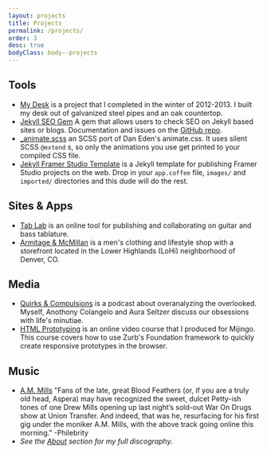 ```yaml
---
layout: projects
title: Projects
permalink: /projects/
order: 3
desc: true
bodyClass: body--projects
---
```


<div class="layout--four-col panel">
<div class="outer--wide">
<div class="layout__col" markdown="1"><h2><i class="icon icon-tools"></i> Tools</h2>

* [My Desk](/2013/01/14/building-my-desk-part-one-the-frame/) is a project that I completed in the winter of 2012-2013. I built my desk out of galvanized steel pipes and an oak countertop.
* [Jekyll SEO Gem](https://rubygems.org/gems/jekyll-seo) A gem that allows users to check SEO on Jekyll based sites or blogs. Documentation and issues on the <a href="https://github.com/pmarsceill/jekyll-seo-gem">GitHub repo</a>.
* [_animate.scss](https://github.com/pmarsceill/_animate.scss) an SCSS port of Dan Eden's animate.css. It uses silent SCSS `@extend` s, so only the animations you use get printed to your compiled CSS file.
* [Jekyll Framer Studio Template](https://github.com/pmarsceill/Jekyll-Framer-Template) is a Jekyll template for publishing Framer Studio projects on the web. Drop in your `app.coffee` file, `images/` and `imported/` directories and this dude will do the rest.
    
</div><div class="layout__col" markdown="1"><h2><i class="icon-webapps icon"></i> Sites &amp; Apps</h2>

* [Tab Lab](http://tablab.io) is an online tool for publishing and collaborating on guitar and bass tablature.
* [Armitage &amp; McMillan](http://armitageandmcmillan.com) is a men's clothing and lifestyle shop with a storefront located in the Lower Highlands (LoHi) neighborhood of Denver, CO.
    
</div><div class="layout__col" markdown="1"><h2><i class="icon-podcasts icon"></i> Media</h2>

* [Quirks &amp; Compulsions](http://quirksandcompulsions.com) is a podcast about overanalyzing the overlooked. Myself, Anothony Colangelo and Aura Seltzer discuss our obsessions with life's minutiae.
* [HTML Prototyping](http://https://mijingo.com/products/screencasts/html-prototyping/) is an online video course that I produced for Mijingo. This course covers how to use Zurb's Foundation framework to quickly create responsive prototypes in the browser.
    
</div><div class="layout__col" markdown="1"><h2><i class="icon-music icon"></i> Music</h2>

* [A.M. Mills](https://www.facebook.com/pages/AM-Mills/1407256366204937) "Fans of the late, great Blood Feathers (or, if you are a truly old head, Aspera) may have recognized the sweet, dulcet Petty-ish tones of one Drew Mills opening up last night’s sold-out War On Drugs show at Union Transfer. And indeed, that was he, resurfacing for his first gig under the moniker A.M. Mills, with the above track going online this morning." -Philebrity
* _See the [About](/about/) section for my full discography._

</div></div></div>









